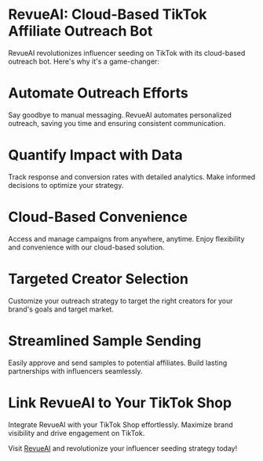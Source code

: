 # RevueAI: Cloud-Based TikTok Affiliate Outreach Bot
RevueAI revolutionizes influencer seeding on TikTok with its cloud-based outreach bot. Here's why it's a game-changer:

# Automate Outreach Efforts
Say goodbye to manual messaging. RevueAI automates personalized outreach, saving you time and ensuring consistent communication.

# Quantify Impact with Data
Track response and conversion rates with detailed analytics. Make informed decisions to optimize your strategy.

# Cloud-Based Convenience
Access and manage campaigns from anywhere, anytime. Enjoy flexibility and convenience with our cloud-based solution.

# Targeted Creator Selection
Customize your outreach strategy to target the right creators for your brand's goals and target market.

# Streamlined Sample Sending
Easily approve and send samples to potential affiliates. Build lasting partnerships with influencers seamlessly.

# Link RevueAI to Your TikTok Shop
Integrate RevueAI with your TikTok Shop effortlessly. Maximize brand visibility and drive engagement on TikTok.

Visit [RevueAI](https://www.revueai.com/) and revolutionize your influencer seeding strategy today!
